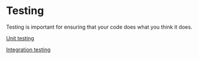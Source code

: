 <!-- .slide: class="category testing" -->
# Testing

Testing is important for ensuring that your code does what you think it does.

<a href="#/unit-testing">Unit testing</a>

<a href="#/integration-testing">Integration testing</a>